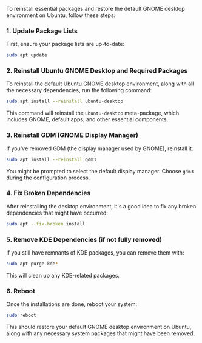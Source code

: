 
To reinstall essential packages and restore the default GNOME desktop environment on Ubuntu, follow these steps:

### 1. **Update Package Lists**
First, ensure your package lists are up-to-date:

```bash
sudo apt update
```

### 2. **Reinstall Ubuntu GNOME Desktop and Required Packages**
To reinstall the default Ubuntu GNOME desktop environment, along with all the necessary dependencies, run the following command:

```bash
sudo apt install --reinstall ubuntu-desktop
```

This command will reinstall the `ubuntu-desktop` meta-package, which includes GNOME, default apps, and other essential components.

### 3. **Reinstall GDM (GNOME Display Manager)**
If you've removed GDM (the display manager used by GNOME), reinstall it:

```bash
sudo apt install --reinstall gdm3
```

You might be prompted to select the default display manager. Choose `gdm3` during the configuration process.

### 4. **Fix Broken Dependencies**
After reinstalling the desktop environment, it's a good idea to fix any broken dependencies that might have occurred:

```bash
sudo apt --fix-broken install
```

### 5. **Remove KDE Dependencies (if not fully removed)**
If you still have remnants of KDE packages, you can remove them with:

```bash
sudo apt purge kde*
```

This will clean up any KDE-related packages.

### 6. **Reboot**
Once the installations are done, reboot your system:

```bash
sudo reboot
```

This should restore your default GNOME desktop environment on Ubuntu, along with any necessary system packages that might have been removed.